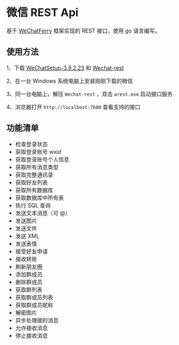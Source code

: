 # 微信 REST Api

基于 [WeChatFerry](https://github.com/lich0821/WeChatFerry/tree/master/WeChatFerry) 框架实现的 REST 接口，使用 go 语言编写。

## 使用方法

1、下载 [WeChatSetup-3.9.2.23](https://github.com/lich0821/WeChatFerry/releases/download/v39.0.3/WeChatSetup-3.9.2.23.exe) 和 [Wechat-rest](https://github.com/opentdp/wechat-rest/releases)

2、在一台 Windows 系统电脑上安装刚刚下载的微信

3、同一台电脑上，解压 `Wechat-rest` ，双击 `wrest.exe` 启动接口服务

4、浏览器打开 `http://localhost:7600` 查看支持的接口

## 功能清单

- 检查登录状态
- 获取登录账号 wxid
- 获取登录账号个人信息
- 获取所有消息类型
- 获取完整通讯录
- 获取好友列表
- 获取所有数据库
- 获取数据库中所有表
- 执行 SQL 查询
- 发送文本消息（可 @）
- 发送图片
- 发送文件
- 发送 XML
- 发送表情
- 接受好友申请
- 接收转账
- 刷新朋友圈
- 添加群成员
- 删除群成员
- 获取群列表
- 获取群成员列表
- 获取群成员昵称
- 解密图片
- 异步处理接的消息
- 允许接收消息
- 停止接收消息
